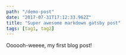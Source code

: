 ```yaml
---
path: "/demo-post"
date: "2017-07-31T17:12:33.962Z"
title: "Super awesome markdown gatsby post"
tags: [tag1, tag2]
---
```


Oooooh-weeee, my first blog post!
